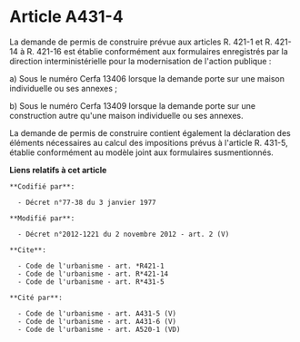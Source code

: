 # Article A431-4

La demande de permis de construire prévue aux articles R. 421-1 et R. 421-14 à R. 421-16 est établie conformément aux
formulaires enregistrés par la direction interministérielle pour la modernisation de l'action publique : 

a) Sous le numéro Cerfa 13406 lorsque la demande porte sur une maison individuelle ou ses annexes ; 

b) Sous le numéro Cerfa 13409 lorsque la demande porte sur une construction autre qu'une maison individuelle ou ses annexes. 

La demande de permis de construire contient également la déclaration des éléments nécessaires au calcul des impositions
prévus à l'article R. 431-5, établie conformément au modèle joint aux formulaires susmentionnés.

**Liens relatifs à cet article**

	**Codifié par**:

	  - Décret n°77-38 du 3 janvier 1977

	**Modifié par**:

	  - Décret n°2012-1221 du 2 novembre 2012 - art. 2 (V)

	**Cite**:

	  - Code de l'urbanisme - art. *R421-1
	  - Code de l'urbanisme - art. R*421-14
	  - Code de l'urbanisme - art. R*431-5

	**Cité par**:

	  - Code de l'urbanisme - art. A431-5 (V)
	  - Code de l'urbanisme - art. A431-6 (V)
	  - Code de l'urbanisme - art. A520-1 (VD)
